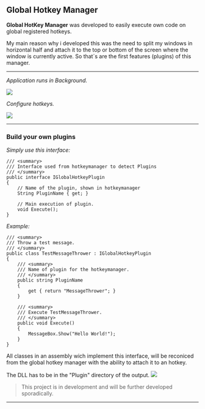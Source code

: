 ## Global Hotkey Manager ##

**Global HotKey Manager** was developed to easily execute own code on global registered hotkeys.


My main reason why i developed this was the need to split my windows in horizontal half and attach it to the top or bottom of the screen where the window is currently active.
So that´s are the first features (plugins) of this manager.


----------


*Application runs in Background.*

![](https://cloud.githubusercontent.com/assets/2332468/3293951/a6014f0a-f5a1-11e3-91a8-6da97783a72b.png)


*Configure hotkeys.*

![](https://cloud.githubusercontent.com/assets/2332468/3293950/a600e1dc-f5a1-11e3-9b2a-cce8aa62e7d2.png)


----------

### Build your own plugins ###

*Simply use this interface:*

    /// <summary>
    /// Interface used from hotkeymanager to detect Plugins
    /// </summary>
    public interface IGlobalHotkeyPlugin
    {
        // Name of the plugin, shown in hotkeymanager
        String PluginName { get; }

        // Main execution of plugin.
        void Execute();
    }

*Example:*

    /// <summary>
    /// Throw a test message.
    /// </summary>
    public class TestMessageThrower : IGlobalHotkeyPlugin
    {
        /// <summary>
        /// Name of plugin for the hotkeymanager.
        /// </summary>
        public string PluginName
        {
            get { return "MessageThrower"; }
        }

        /// <summary>
        /// Execute TestMessageThrower.
        /// </summary>
        public void Execute()
        {
            MessageBox.Show("Hello World!");
        }
    }

All classes in an assembly wich implement this interface, will be reconiced from the global hotkey manager with the ability to attach it to an hotkey.

The DLL has to be in the "Plugin" directory of the output.
![](https://cloud.githubusercontent.com/assets/2332468/3294124/8a2cc5b8-f5a4-11e3-9292-22c38a0ffcca.PNG)




> This project is in development and will be further developed sporadically.

----------
